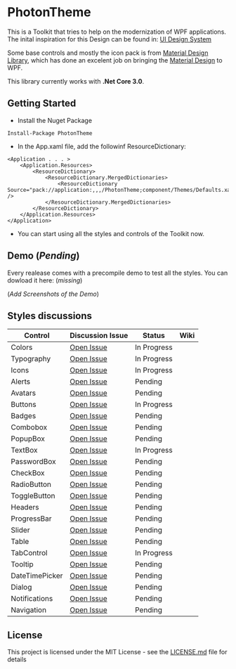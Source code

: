 # PhotonTheme

This is a Toolkit that tries to help on the modernization of WPF applications. 
The inital inspiration for this Design can be found in: [UI Design System](https://uidesignsystem.com/desktop.html)

Some base controls and mostly the icon pack is from [Material Design Library](https://github.com/MaterialDesignInXAML/MaterialDesignInXamlToolkit), which has done an excelent job on bringing the [Material Design](https://material.io/design/) to WPF.

This library currently works with **.Net Core 3.0**. 

## Getting Started


+ Install the Nuget Package 
 
 `Install-Package PhotonTheme`

+ In the App.xaml file, add the followinf ResourceDictionary:
```
<Application . . . >
    <Application.Resources>
        <ResourceDictionary>
            <ResourceDictionary.MergedDictionaries>
                <ResourceDictionary Source="pack://application:,,,/PhotonTheme;component/Themes/Defaults.xaml" />
            </ResourceDictionary.MergedDictionaries>
        </ResourceDictionary>
    </Application.Resources>
</Application>
```
+ You can start using all the styles and controls of the Toolkit now. 

## Demo (*Pending*)
Every realease comes with a precompile demo to test all the styles. You can dowload it here: (*missing*)

(*Add Screenshots of the Demo*)

## Styles discussions

| Control| Discussion Issue | Status | Wiki
| --- | --- | --- | ---
| Colors | [Open Issue](https://github.com/AlbertAlonso/PhotonDesignTheme/issues/1) | In Progress | 
| Typography | [Open Issue](https://github.com/AlbertAlonso/PhotonDesignTheme/issues/2) | In Progress |
| Icons | [Open Issue](https://github.com/AlbertAlonso/PhotonDesignTheme/issues/3) | In Progress |
| Alerts | [Open Issue](https://github.com/AlbertAlonso/PhotonDesignTheme/issues/4) | Pending |
| Avatars | [Open Issue](https://github.com/AlbertAlonso/PhotonDesignTheme/issues/5) | Pending |
| Buttons | [Open Issue](https://github.com/AlbertAlonso/PhotonDesignTheme/issues/6) | In Progress |
| Badges | [Open Issue](https://github.com/AlbertAlonso/PhotonDesignTheme/issues/7) | Pending |
| Combobox | [Open Issue](https://github.com/AlbertAlonso/PhotonDesignTheme/issues/8) | Pending |
| PopupBox | [Open Issue](https://github.com/AlbertAlonso/PhotonDesignTheme/issues/8) | Pending |
| TextBox |[Open Issue](https://github.com/AlbertAlonso/PhotonDesignTheme/issues/9) | In Progress |
| PasswordBox | [Open Issue](https://github.com/AlbertAlonso/PhotonDesignTheme/issues/9) | Pending |
| CheckBox | [Open Issue](https://github.com/AlbertAlonso/PhotonDesignTheme/issues/9) | Pending |
| RadioButton | [Open Issue](https://github.com/AlbertAlonso/PhotonDesignTheme/issues/9) | Pending |
| ToggleButton | [Open Issue](https://github.com/AlbertAlonso/PhotonDesignTheme/issues/9) | Pending |
| Headers | [Open Issue](https://github.com/AlbertAlonso/PhotonDesignTheme/issues/10) | Pending |
| ProgressBar | [Open Issue](https://github.com/AlbertAlonso/PhotonDesignTheme/issues/11) | Pending |
| Slider | [Open Issue](https://github.com/AlbertAlonso/PhotonDesignTheme/issues/12) | Pending |
| Table | [Open Issue](https://github.com/AlbertAlonso/PhotonDesignTheme/issues/13) | Pending |
| TabControl | [Open Issue](https://github.com/AlbertAlonso/PhotonDesignTheme/issues/14) | In Progress |
| Tooltip | [Open Issue](https://github.com/AlbertAlonso/PhotonDesignTheme/issues/15) | Pending |
| DateTimePicker | [Open Issue](https://github.com/AlbertAlonso/PhotonDesignTheme/issues/16) | Pending |
| Dialog | [Open Issue](https://github.com/AlbertAlonso/PhotonDesignTheme/issues/17) | Pending |
| Notifications | [Open Issue](https://github.com/AlbertAlonso/PhotonDesignTheme/issues/18) | Pending |
| Navigation | [Open Issue](https://github.com/AlbertAlonso/PhotonDesignTheme/issues/19) | Pending |

## License

This project is licensed under the MIT License - see the [LICENSE.md](LICENSE.md) file for details
